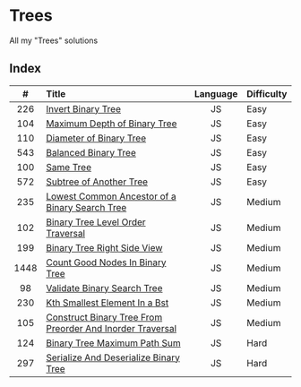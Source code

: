 # Trees

All my "Trees" solutions

## Index

| **#** | **Title**                                                           | **Language** | **Difficulty** |
| :---: | :------------------------------------------------------------------ | :----------: | :------------- |
|  226  | [Invert Binary Tree](226.js)                                        |      JS      | Easy           |
|  104  | [Maximum Depth of Binary Tree](104.js)                              |      JS      | Easy           |
|  110  | [Diameter of Binary Tree](110.js)                                   |      JS      | Easy           |
|  543  | [Balanced Binary Tree](543.js)                                      |      JS      | Easy           |
|  100  | [Same Tree](100.js)                                                 |      JS      | Easy           |
|  572  | [Subtree of Another Tree](572.js)                                   |      JS      | Easy           |
|  235  | [Lowest Common Ancestor of a Binary Search Tree](235.js)            |      JS      | Medium         |
|  102  | [Binary Tree Level Order Traversal](102.js)                         |      JS      | Medium         |
|  199  | [Binary Tree Right Side View](199.js)                               |      JS      | Medium         |
| 1448  | [Count Good Nodes In Binary Tree](1448.js)                          |      JS      | Medium         |
|  98   | [Validate Binary Search Tree](98.js)                                |      JS      | Medium         |
|  230  | [Kth Smallest Element In a Bst](230.js)                             |      JS      | Medium         |
|  105  | [Construct Binary Tree From Preorder And Inorder Traversal](105.js) |      JS      | Medium         |
|  124  | [Binary Tree Maximum Path Sum](124.js)                              |      JS      | Hard           |
|  297  | [Serialize And Deserialize Binary Tree](297.js)                     |      JS      | Hard           |

